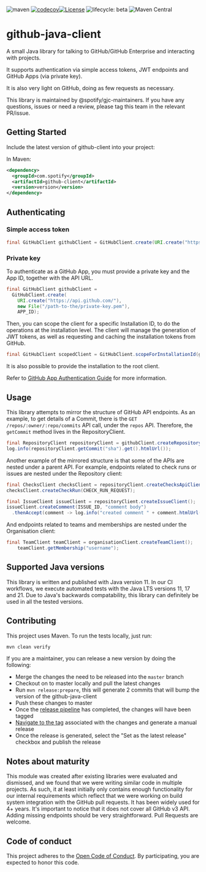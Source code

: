 ![maven](https://github.com/spotify/github-client/workflows/maven/badge.svg)
[![codecov](https://codecov.io/gh/spotify/github-java-client/branch/master/graph/badge.svg?token=ADHNCIESSL)](https://codecov.io/gh/spotify/github-java-client)[![License](https://img.shields.io/badge/License-Apache%202.0-blue.svg)](https://opensource.org/licenses/Apache-2.0)
![lifecycle: beta](https://img.shields.io/badge/lifecycle-beta-509bf5.svg)
![Maven Central](https://img.shields.io/maven-central/v/com.spotify/github-client)


# github-java-client

A small Java library for talking to GitHub/GitHub Enterprise and interacting with projects.

It supports authentication via simple access tokens, JWT endpoints and GitHub Apps (via private key).

It is also very light on GitHub, doing as few requests as necessary.

This library is maintained by @spotify/gjc-maintainers. If you have any questions, issues or need a
review, please tag this team in the relevant PR/issue.

## Getting Started

Include the latest version of github-client into your project:

In Maven:
```xml
<dependency>
  <groupId>com.spotify</groupId>
  <artifactId>github-client</artifactId>
  <version>version</version>
</dependency>
```

## Authenticating

### Simple access token

```java
final GitHubClient githubClient = GitHubClient.create(URI.create("https://api.github.com/"), "my-access-token");
```

### Private key

To authenticate as a GitHub App, you must provide a private key and the App ID, together with the API URL.

```java
final GitHubClient githubClient =
  GitHubClient.create(
    URI.create("https://api.github.com/"),
    new File("/path-to-the/private-key.pem"),
    APP_ID);
```

Then, you can scope the client for a specific Installation ID, to do the operations at the installation level.
The client will manage the generation of JWT tokens, as well as requesting and caching the installation tokens
from GitHub.

```java
final GitHubClient scopedClient = GitHubClient.scopeForInstallationId(githubClient, INSTALLATION_ID);
```

It is also possible to provide the installation to the root client.

Refer to [GitHub App Authentication Guide](https://developer.github.com/apps/building-github-apps/authenticating-with-github-apps/) for more information.

## Usage

This library attempts to mirror the structure of GitHub API endpoints. As an example, to get details of a Commit, there is 
the `GET /repos/:owner/:repo/commits` API call, under the `repos` API. Therefore, the `getCommit` method lives in the RepositoryClient.

```java
final RepositoryClient repositoryClient = githubClient.createRepositoryClient("my-org", "my-repo");
log.info(repositoryClient.getCommit("sha").get().htmlUrl());
```

Another example of the mirrored structure is that some of the APIs are nested under a parent API.
For example, endpoints related to check runs or issues are nested under the Repository client:
```java
final ChecksClient checksClient = repositoryClient.createChecksApiClient();
checksClient.createCheckRun(CHECK_RUN_REQUEST);

final IssueClient issueClient = repositoryClient.createIssueClient();
issueClient.createComment(ISSUE_ID, "comment body")
  .thenAccept(comment -> log.info("created comment " + comment.htmlUrl()));

``` 

And endpoints related to teams and memberships are nested under the Organisation client:
```java
final TeamClient teamClient = organisationClient.createTeamClient();
    teamClient.getMembership("username");
```

## Supported Java versions

This library is written and published with Java version 11. In our CI workflows, we execute
automated tests with the Java LTS versions 11, 17 and 21. Due to Java's backwards compatability,
this library can definitely be used in all the tested versions.

## Contributing

This project uses Maven. To run the tests locally, just run:

```bash
mvn clean verify
```

If you are a maintainer, you can release a new version by doing the following:

- Merge the changes the need to be released into the `master` branch
- Checkout on to master locally and pull the latest changes
- Run `mvn release:prepare`, this will generate 2 commits that will bump the version of the github-java-client
- Push these changes to master
- Once the [release pipeline](https://github.com/spotify/github-java-client/actions/workflows/release.yml) has completed, the changes will have been tagged
- [Navigate to the tag](https://github.com/spotify/github-java-client/tags) associated with the changes and generate a manual release
- Once the release is generated, select the "Set as the latest release" checkbox and publish the release

## Notes about maturity

This module was created after existing libraries were evaluated and dismissed, and we found that we were writing similar
code in multiple projects. As such, it at least initially only contains enough functionality for our internal requirements
which reflect that we were working on build system integration with the GitHub pull requests. It has been widely used for 4+ 
years. It's important to notice that it does not cover all GitHub v3 API. Adding missing endpoints should be very straightforward.
Pull Requests are welcome.

## Code of conduct
This project adheres to the [Open Code of Conduct][code-of-conduct]. By participating, you are expected to honor this code.

[code-of-conduct]: https://github.com/spotify/code-of-conduct/blob/master/code-of-conduct.md
